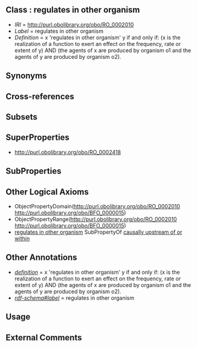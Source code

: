 
## Class : regulates in other organism

 * *IRI* = http://purl.obolibrary.org/obo/RO_0002010
 * *Label* = regulates in other organism
 * *Definition* = x 'regulates in other organism' y if and only if: (x is the realization of a function to exert an effect on the frequency, rate or extent of y) AND (the agents of x are produced by organism o1 and the agents of y are produced by organism o2).

## Synonyms


## Cross-references


## Subsets


## SuperProperties

 * <http://purl.obolibrary.org/obo/RO_0002418>

## SubProperties


## Other Logical Axioms

 * ObjectPropertyDomain(<http://purl.obolibrary.org/obo/RO_0002010> <http://purl.obolibrary.org/obo/BFO_0000015>)
 * ObjectPropertyRange(<http://purl.obolibrary.org/obo/RO_0002010> <http://purl.obolibrary.org/obo/BFO_0000015>)
 * [regulates in other organism](../../RO/10/RO_0002010.md) SubPropertyOf [causally upstream of or within](../../RO/18/RO_0002418.md)

## Other Annotations

 * *[definition](../../IAO/15/IAO_0000115.md)* = x 'regulates in other organism' y if and only if: (x is the realization of a function to exert an effect on the frequency, rate or extent of y) AND (the agents of x are produced by organism o1 and the agents of y are produced by organism o2).
 * *[rdf-schema#label](../../el/rdf-schema#label.md)* = regulates in other organism

## Usage


## External Comments


